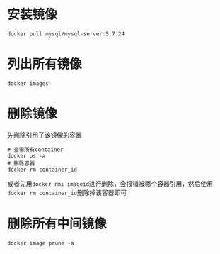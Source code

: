 # 安装镜像

```
docker pull mysql/mysql-server:5.7.24
```

# 列出所有镜像

```
docker images
```

# 删除镜像

先删除引用了该镜像的容器
```
# 查看所有container
docker ps -a
# 删除容器
docker rm container_id
```
或者先用``docker rmi imageid``进行删除，会报错被哪个容器引用，然后使用``docker rm container_id``删除掉该容器即可

# 删除所有中间镜像

```
docker image prune -a
```
